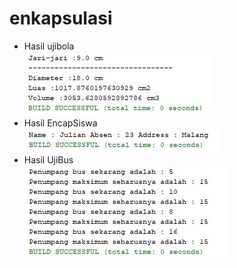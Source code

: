 # enkapsulasi
* Hasil ujibola <br>
![alt text](https://github.com/Pramuja/enkapsulasi/blob/master/ujibola.JPG)
* Hasil EncapSiswa <br>
![alt text](https://github.com/Pramuja/enkapsulasi/blob/master/hasilencapsiswa.JPG)
* Hasil UjiBus <br>
![alt text](https://github.com/Pramuja/enkapsulasi/blob/master/hasilujibus.JPG)
